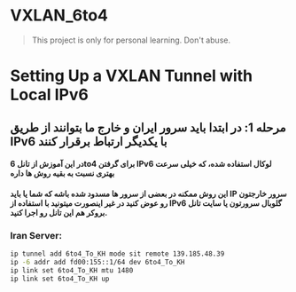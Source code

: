 # VXLAN_6to4

> This project is only for personal learning. Don't abuse.

# Setting Up a VXLAN Tunnel with Local IPv6

## مرحله 1: در ابتدا باید سرور ایران و خارج ما بتوانند از طریق IPv6 با یکدیگر ارتباط برقرار کنند

#### در این آموزش از تانل 6to4 برای گرفتن IPv6 لوکال استفاده شده، که خیلی سرعت بهتری نسبت به بقیه روش ها داره
#### این روش ممکنه در بعضی از سرور ها مسدود شده باشه که شما یا باید IP سرور خارجتون رو عوض کنید در غیر اینصورت میتونید با استفاده از IPv6 گلوبال سرورتون یا سایت تانل بروکر هم این تانل رو اجرا کنید.

### Iran Server:

```sh
ip tunnel add 6to4_To_KH mode sit remote 139.185.48.39
ip -6 addr add fd00:155::1/64 dev 6to4_To_KH
ip link set 6to4_To_KH mtu 1480
ip link set 6to4_To_KH up
